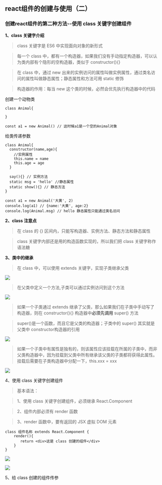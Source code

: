## react组件的创建与使用（二）

### 创建react组件的第二种方法--使用 class 关键字创建组件

**1、class 关键字介绍**

> class 关键字是 ES6 中实现面向对象的新形式

> 每一个 class 中，都有一个构造器，如果我们没有手动指定构造器，可以认为类内部有个隐形的空构造器，类似于 constructor(){}

> 在 class 中，通过 new 出来的实例访问的属性叫做实例属性，通过类名访问的属性叫做静态属性；静态属性和方法可用 static 修饰

> 构造器的作用：每当 new 这个类的时候，必然会优先执行构造器中的代码


创建一个动物类

    class Animal{
      
    }
    
    const a1 = new Animal() // 这时候a1是一个空的Animal对象

给类传递参数

    class Animal{
      constructor(name,age){
        //实例属性
        this.name = name
        this.age = age
      }
      
      say(){} // 实例方法
      static msg = 'hello' //静态属性
      static show(){} // 静态方法
    }
    
    const a1 = new Animal('大黄', 2)
    console.log(a1) // {name:'大黄', age:2}
    console.log(Animal.msg) // hello 静态属性只能通过类名访问

**2、class 注意点**

> 在 class 的 {} 区间内，只能写构造器、实例方法、静态方法和静态属性

> class 关键字内部还是用的构造函数实现的，所以我们把 class 关键字称作语法糖

**3、类中的继承**

> 在 class 中，可以使用 extends 关键字，实现子类继承父类

![](https://i.imgur.com/AvXSKXk.png)

> 在父类中定义一个方法,子类可以通过实例访问到这个方法

![](https://i.imgur.com/LPekIym.png)

> 如果一个子类通过 extends 继承了父类，那么如果我们在子类中手动写了构造器，则在 constructor(){} 构造器中**必须先调用** super() 方法

> super()是一个函数，而且它是父类的构造器；子类中的 super() 其实就是父类中 constructor构造器的引用

![](https://i.imgur.com/qBzQUQw.png)

> 如果一个子类中有属性是独有的，则该属性应该挂载在所属的子类中，而非父类构造器中，因为挂载到父类中所有继承该父类的子类都将获得此属性。挂载后需要在子类构造器中分配一下，this.xxx = xxx

![](https://i.imgur.com/COkXJfK.png)

4、使用 class 关键字创建组件

> 基本语法：

> 1、使用 class 关键字创建组件，必须继承 React.Component

> 2、组件内部必须有 render 函数

> 3、render 函数中，要有返回的 JSX 虚拟 DOM 元素

    class 组件名称 extends React.Component {
        render(){
           return <div>这是 class 创建的组件</div>
        }
    }

![](https://i.imgur.com/puhWbu5.png)

![](https://i.imgur.com/CRfbmn1.png)

5、给 class 创建的组件传参

